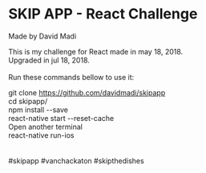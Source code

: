 # SKIP APP - React Challenge
Made by David Madi

This is my challenge for React made in may 18, 2018.<br />
Upgraded in jul 18, 2018.<br />
<br />
Run these commands bellow to use it:

git clone https://github.com/davidmadi/skipapp
<br />
cd skipapp/
<br />
npm install --save
<br />
react-native start --reset-cache
<br />
Open another terminal
<br />
react-native run-ios
<br />
<br />
<br />
#skipapp #vanchackaton #skipthedishes
